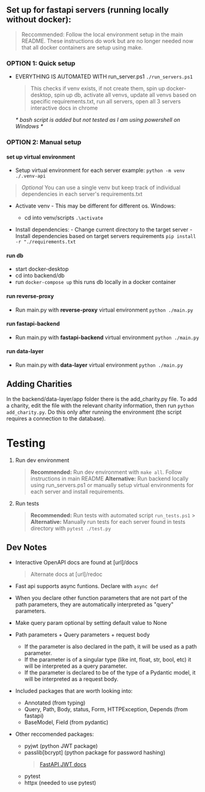## Set up for fastapi servers (running locally without docker):

> Reccommended: Follow the local environment setup in the main README. These instructions do work but are no longer needed now that all docker containers are setup using make.

### OPTION 1: Quick setup

- EVERYTHING IS AUTOMATED WITH run_server.ps1
  `./run_servers.ps1`

  > This checks if venv exists, if not create them, spin up docker-desktop, spin up db, activate all venvs, update all venvs based on specific requirements.txt, run all servers, open all 3 servers interactive docs in chrome

  _* bash script is added but not tested as I am using powershell on Windows *_

### OPTION 2: Manual setup

#### set up virtual environment

- Setup virtual environment for each server
  example:
  `python -m venv ./.venv-api`

> _Optional_ You can use a single venv but keep track of individual dependencies in each server's requirements.txt

- Activate venv - This may be different for different os.
  Windows:

  - cd into venv/scripts
    `.\activate`

- Install dependencies: - Change current directory to the target server - Install dependencies based on target servers requirements
  `pip install -r "./requirements.txt`

#### run db

- start docker-desktop
- cd into backend/db
- run `docker-compose up` this runs db locally in a docker container

#### run reverse-proxy

- Run main.py with **reverse-proxy** virtual environment
  `python ./main.py`

#### run fastapi-backend

- Run main.py with **fastapi-backend** virtual environment
  `python ./main.py`

#### run data-layer

- Run main.py with **data-layer** virtual environment
  `python ./main.py`

## Adding Charities
In the backend/data-layer/app folder there is the add_charity.py file. To add a charity, edit the file with the relevant 
charity information, then run `python add_charity.py`. Do this only after running the environment (the script requires
a connection to the database).


# Testing

1. Run dev environment
   > **Recommended:** Run dev environment with `make all`. Follow instructions in main README
   > **Alternative:** Run backend locally using run_servers.ps1 or manually setup virtual environments for each server and install requirements.
2. Run tests
   > **Recommended:** Run tests with automated script `run_tests.ps1` > **Alternative:** Manually run tests for each server found in tests directory with `pytest ./test.py`

## Dev Notes

- Interactive OpenAPI docs are found at [url]/docs
  > Alternate docs at [url]/redoc
- Fast api supports async funtions. Declare with `async def`
- When you declare other function parameters that are not part of the path parameters, they are automatically interpreted as "query" parameters.
- Make query param optional by setting default value to None

- Path parameters + Query parameters + request body

  - If the parameter is also declared in the path, it will be used as a path parameter.
  - If the parameter is of a singular type (like int, float, str, bool, etc) it will be interpreted as a query parameter.
  - If the parameter is declared to be of the type of a Pydantic model, it will be interpreted as a request body.

- Included packages that are worth looking into:

  - Annotated (from typing)
  - Query, Path, Body, status, Form, HTTPException, Depends (from fastapi)
  - BaseModel, Field (from pydantic)

- Other reccomended packages:
  - pyjwt (python JWT package)
  - passlib[bcrypt] (python package for password hashing)
    > [FastAPI JWT docs](https://fastapi.tiangolo.com/tutorial/security/oauth2-jwt/)
  - pytest
  - httpx (needed to use pytest)
